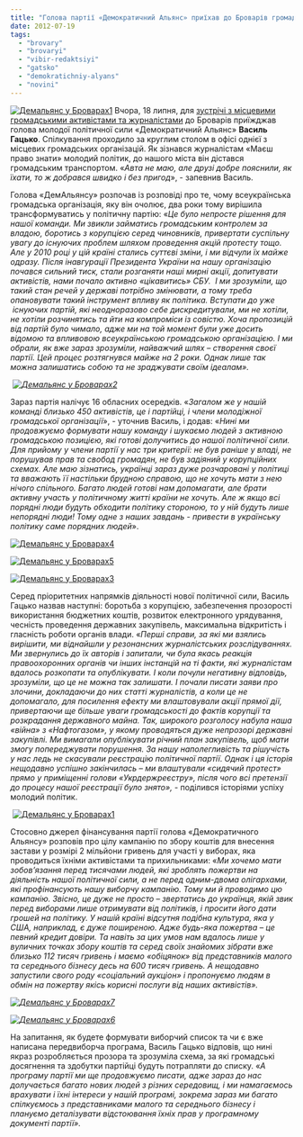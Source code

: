 ```yaml
---
title: "Голова партії «Демократичний Альянс» приїхав до Броварів громадським транспортом"
date: 2012-07-19
tags: 
  - "brovary"
  - "brovaryi"
  - "vibir-redaktsiyi"
  - "gatsko"
  - "demokratichniy-alyans"
  - "novini"
---
```


[![](https://mpz.brovary.org/wp-content/uploads/2012/07/Demalyans-u-Brovarah1.jpg "Демальянс у Броварах1")](https://mpz.brovary.org/wp-content/uploads/2012/07/Demalyans-u-Brovarah1.jpg) Вчора, 18 липня, для [зустрічі з місцевими громадськими активістами та журналістами](https://mpz.brovary.org/18-lipnya-u-brovarah-vidbudetsya-zustrich-z-komandoyu-demokratichnogo-alyansu/) до Броварів приїжджав голова молодої політичної сили «Демократичний Альянс» **Василь Гацько**. Спілкування проходило за круглим столом в офісі однієї з місцевих громадських організацій. Як зізнався журналістам «Маєш право знати» молодий політик, до нашого міста він дістався громадським транспортом. «_Авта не маю, але друзі добре пояснили, як їхати, то ж добрався швидко і без пригод_», - запевнив Василь.

Голова «ДемАльянсу» розпочав із розповіді про те, чому всеукраїнська громадська організація, яку він очолює, два роки тому вирішила трансформуватись у політичну партію: «_Це було непросте рішення для нашої команди. Ми звикли займатись громадським контролем за владою, боротись з корупцією серед чиновників, привертати суспільну увагу до існуючих проблем шляхом проведення акцій протесту тощо. Але у 2010 році у цій країні стались суттєві зміни, і ми відчули їх майже одразу. Після інавгурації Президента України на нашу організацію почався сильний тиск, стали розганяти наші мирні акції, допитувати активістів, нами почало активно «цікавитись» СБУ.  І ми зрозуміли, що такий стан речей у державі потрібно змінювати, а тому треба опановувати такий інструмент впливу як політика. Вступати до уже  існуючих партій, які неодноразово себе дискредитували, ми не хотіли, не хотіли розчинятись та йти на компроміси із совістю. Хоча пропозицій від партій було чимало, адже ми на той момент були уже досить відомою та впливовою всеукраїнською громадською організацією. І ми обрали, як вже зараз зрозуміли, найважчий шлях – створення своєї партії. Цей процес розтягнувся майже на 2 роки. Однак лише так можна залишатись собою та не зраджувати своїм ідеалам»._

 _[![](https://mpz.brovary.org/wp-content/uploads/2012/07/Demalyans-u-Brovarah2.jpg "Демальянс у Броварах2")](https://mpz.brovary.org/wp-content/uploads/2012/07/Demalyans-u-Brovarah2.jpg)_

Зараз партія налічує 16 обласних осередків. «_Загалом же у нашій команді близько 450 активістів, це і партійці, і члени молодіжної громадської організації_», - уточнив Василь, і додав: «_Нині ми продовжуємо формувати нашу команду і шукаємо людей з активною громадською позицією, які готові долучитись до нашої політичної сили. Для прийому у члени партії у нас три критерії: не був раніше у владі, не порушував прав та свобод громадян, не був задіяний у корупційних схемах. Але маю зізнатись, українці зараз дуже розчаровані у політиці та вважають її настільки брудною справою, що не хочуть мати з нею нічого спільного. Багато людей готові нам допомагати, але брати активну участь у політичному житті країни не хочуть. Але ж якщо всі порядні люди будуть обходити політику стороною, то у ній будуть лише непорядні люди! Тому одне з наших завдань - привести в українську політику саме порядних людей_».

[![](https://mpz.brovary.org/wp-content/uploads/2012/07/Demalyans-u-Brovarah4.jpg "Демальянс у Броварах4")](https://mpz.brovary.org/wp-content/uploads/2012/07/Demalyans-u-Brovarah4.jpg)

[![](https://mpz.brovary.org/wp-content/uploads/2012/07/Demalyans-u-Brovarah5.jpg "Демальянс у Броварах5")](https://mpz.brovary.org/wp-content/uploads/2012/07/Demalyans-u-Brovarah5.jpg)

[![](https://mpz.brovary.org/wp-content/uploads/2012/07/Demalyans-u-Brovarah3.jpg "Демальянс у Броварах3")](https://mpz.brovary.org/wp-content/uploads/2012/07/Demalyans-u-Brovarah3.jpg)

Серед пріоритетних напрямків діяльності нової політичної сили, Василь Гацько назвав наступні: боротьба з корупцією, забезпечення прозорості використання бюджетних коштів, розвиток електронного урядування, чесність проведення державних закупівель, максимальна відкритість і гласність роботи органів влади. «_Перші справи, за які ми взялись вирішити, ми віднайшли у резонансних журналістських розслідуваннях. Ми звернулись до їх авторів і запитали, чи була якась реакція правоохоронних органів чи інших інстанцій на ті факти, які журналістам вдалось розкопати та опублікувати. І коли почули негативну відповідь, зрозуміли, що це не можна так залишати. І почали писати заяви про злочини, докладаючи до них статті журналістів, а коли це не допомагало, для посилення ефекту ми влаштовували акції прямої дії, привертаючи ще більше уваги громадськості до фактів корупції та розкрадання державного майна. Так, широкого розголосу набула наша «війна» з «Нафтогазом», у якому проводяться дуже непрозорі державні закупівлі. Ми вимагали опублікувати річний план закупівель, щоб мати змогу попереджувати порушення. За нашу наполегливість та рішучість у нас ледь не скасували реєстрацію політичної партії_. _Однак і ця історія нещодавно успішно закінчилась – ми влаштували «сидячий протест» прямо у приміщенні голови «Укрдержреєстру», після чого всі претензії до процесу нашої реєстрації було знято», -_ поділився історіями успіху молодий політик.

 [![](https://mpz.brovary.org/wp-content/uploads/2012/07/Demalyans-u-Brovarah1.jpg "Демальянс у Броварах1")](https://mpz.brovary.org/wp-content/uploads/2012/07/Demalyans-u-Brovarah1.jpg)

Стосовно джерел фінансування партії голова «Демократичного Альянсу» розповів про цілу кампанію по збору коштів для внесення застави у розмірі 2 мільйони гривень для участі у виборах, яка проводиться їхніми активістами та прихильниками: «_Ми хочемо мати зобов’язання перед тисячами людей, які зроблять пожертви на діяльність нашої політичної сили, а не перед одним-двома олігархами, які профінансують нашу виборчу кампанію. Тому ми й проводимо цю кампанію. Звісно, це дуже не просто – звертатись до українця, якій звик перед виборами лише отримувати від політиків, і просити його дати грошей на політику. У нашій країні відсутня подібна культура, яка у США, наприклад, є дуже поширеною. Адже будь-яка пожертва – це певний кредит довіри. Та навіть за цих умов нам вдалось лише у вуличних точках збору коштів та серед своїх знайомих зібрати вже близько 112 тисяч гривень і маємо «обіцянок» від представників малого та середнього бізнесу десь на 600 тисяч гривень. А нещодавно запустили свого роду «соціальний аукціон» і пропонуємо людям в обмін на пожертву якісь корисні послуги від наших активістів»._

_[![](https://mpz.brovary.org/wp-content/uploads/2012/07/Demalyans-u-Brovarah7.jpg "Демальянс у Броварах7")](https://mpz.brovary.org/wp-content/uploads/2012/07/Demalyans-u-Brovarah7.jpg)_

_[![](https://mpz.brovary.org/wp-content/uploads/2012/07/Demalyans-u-Brovarah6.jpg "Демальянс у Броварах6")](https://mpz.brovary.org/wp-content/uploads/2012/07/Demalyans-u-Brovarah6.jpg)_

На запитання, як будете формувати виборчий список та чи є вже написана передвиборча програма, Василь Гацько відповів, що нині якраз розробляється прозора та зрозуміла схема, за які громадські досягнення та здобутки партійці будуть потрапляти до списку. «_А програму партії ми ще продовжуємо писати, адже зараз до нас долучається багато нових людей з різних середовищ, і ми намагаємось врахувати і їхні інтереси у нашій програмі, зокрема зараз ми багато спілкуємось з представниками малого та середнього бізнесу_ _і плануємо деталізувати відстоювання їхніх прав у програмному документі партії»._
